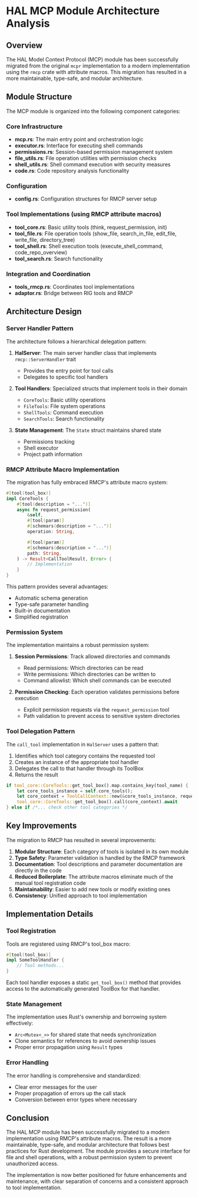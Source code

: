# HAL MCP Module Architecture Analysis

## Overview

The HAL Model Context Protocol (MCP) module has been successfully migrated from the original `mcpr` implementation to a modern implementation using the `rmcp` crate with attribute macros. This migration has resulted in a more maintainable, type-safe, and modular architecture.

## Module Structure

The MCP module is organized into the following component categories:

### Core Infrastructure
- **mcp.rs**: The main entry point and orchestration logic
- **executor.rs**: Interface for executing shell commands
- **permissions.rs**: Session-based permission management system
- **file_utils.rs**: File operation utilities with permission checks
- **shell_utils.rs**: Shell command execution with security measures
- **code.rs**: Code repository analysis functionality

### Configuration
- **config.rs**: Configuration structures for RMCP server setup

### Tool Implementations (using RMCP attribute macros)
- **tool_core.rs**: Basic utility tools (think, request_permission, init)
- **tool_file.rs**: File operation tools (show_file, search_in_file, edit_file, write_file, directory_tree)
- **tool_shell.rs**: Shell execution tools (execute_shell_command, code_repo_overview)
- **tool_search.rs**: Search functionality

### Integration and Coordination
- **tools_rmcp.rs**: Coordinates tool implementations
- **adaptor.rs**: Bridge between RIG tools and RMCP

## Architecture Design

### Server Handler Pattern

The architecture follows a hierarchical delegation pattern:

1. **HalServer**: The main server handler class that implements `rmcp::ServerHandler` trait
   - Provides the entry point for tool calls
   - Delegates to specific tool handlers

2. **Tool Handlers**: Specialized structs that implement tools in their domain
   - `CoreTools`: Basic utility operations
   - `FileTools`: File system operations
   - `ShellTools`: Command execution
   - `SearchTools`: Search functionality

3. **State Management**: The `State` struct maintains shared state
   - Permissions tracking
   - Shell executor
   - Project path information

### RMCP Attribute Macro Implementation

The migration has fully embraced RMCP's attribute macro system:

```rust
#[tool(tool_box)]
impl CoreTools {
    #[tool(description = "...")]
    async fn request_permission(
        &self,
        #[tool(param)]
        #[schemars(description = "...")]
        operation: String,

        #[tool(param)]
        #[schemars(description = "...")]
        path: String,
    ) -> Result<CallToolResult, Error> {
        // Implementation
    }
}
```

This pattern provides several advantages:
- Automatic schema generation
- Type-safe parameter handling
- Built-in documentation
- Simplified registration

### Permission System

The implementation maintains a robust permission system:

1. **Session Permissions**: Track allowed directories and commands
   - Read permissions: Which directories can be read
   - Write permissions: Which directories can be written to
   - Command allowlist: Which shell commands can be executed

2. **Permission Checking**: Each operation validates permissions before execution
   - Explicit permission requests via the `request_permission` tool
   - Path validation to prevent access to sensitive system directories

### Tool Delegation Pattern

The `call_tool` implementation in `HalServer` uses a pattern that:

1. Identifies which tool category contains the requested tool
2. Creates an instance of the appropriate tool handler
3. Delegates the call to that handler through its ToolBox
4. Returns the result

```rust
if tool_core::CoreTools::get_tool_box().map.contains_key(tool_name) {
    let core_tools_instance = self.core_tools();
    let core_context = ToolCallContext::new(&core_tools_instance, request_params, context);
    tool_core::CoreTools::get_tool_box().call(core_context).await
} else if /*... check other tool categories */
```

## Key Improvements

The migration to RMCP has resulted in several improvements:

1. **Modular Structure**: Each category of tools is isolated in its own module
2. **Type Safety**: Parameter validation is handled by the RMCP framework
3. **Documentation**: Tool descriptions and parameter documentation are directly in the code
4. **Reduced Boilerplate**: The attribute macros eliminate much of the manual tool registration code
5. **Maintainability**: Easier to add new tools or modify existing ones
6. **Consistency**: Unified approach to tool implementation

## Implementation Details

### Tool Registration

Tools are registered using RMCP's tool_box macro:

```rust
#[tool(tool_box)]
impl SomeToolHandler {
    // Tool methods...
}
```

Each tool handler exposes a static `get_tool_box()` method that provides access to the automatically generated ToolBox for that handler.

### State Management

The implementation uses Rust's ownership and borrowing system effectively:

- `Arc<Mutex<_>>` for shared state that needs synchronization
- Clone semantics for references to avoid ownership issues
- Proper error propagation using `Result` types

### Error Handling

The error handling is comprehensive and standardized:

- Clear error messages for the user
- Proper propagation of errors up the call stack
- Conversion between error types where necessary

## Conclusion

The HAL MCP module has been successfully migrated to a modern implementation using RMCP's attribute macros. The result is a more maintainable, type-safe, and modular architecture that follows best practices for Rust development. The module provides a secure interface for file and shell operations, with a robust permission system to prevent unauthorized access.

The implementation is now better positioned for future enhancements and maintenance, with clear separation of concerns and a consistent approach to tool implementation.
